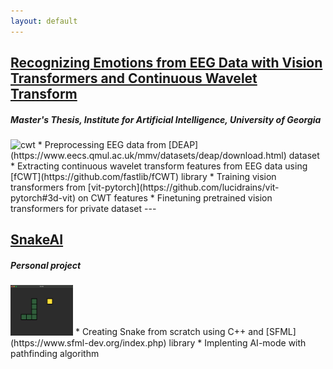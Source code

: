 ```yaml
---
layout: default
---
```


## [Recognizing Emotions from EEG Data with Vision Transformers and Continuous Wavelet Transform](https://github.com/agustin-lorenzo/emotion-recognition-thesis)
##### *Master's Thesis, Institute for Artificial Intelligence, University of Georgia*
<img src="figures/cwt.gif" alt="cwt" width="100"/>
* Preprocessing EEG data from [DEAP](https://www.eecs.qmul.ac.uk/mmv/datasets/deap/download.html) dataset
* Extracting continuous wavelet transform features from EEG data using [fCWT](https://github.com/fastlib/fCWT) library
* Training vision transformers from [vit-pytorch](https://github.com/lucidrains/vit-pytorch#3d-vit) on CWT features
* Finetuning pretrained vision transformers for private dataset
---

## [SnakeAI](https://github.com/agustin-lorenzo/snakeAI)
##### *Personal project*
<img src="figures/snake.png" alt="snake" width="100"/>
* Creating Snake from scratch using C++ and [SFML](https://www.sfml-dev.org/index.php) library
* Implenting AI-mode with pathfinding algorithm
